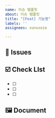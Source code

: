 ```yaml
---
name: 이슈 탬플릿
about: 이슈 탬플릿
title: "[Feat] 기능명"
labels: ''
assignees: xunxxoie

---
```


## 🎵 Issues 


## ☑️ Check LIst
- [ ] 
- [ ] 
- [ ] 

## 🖼️ Document
